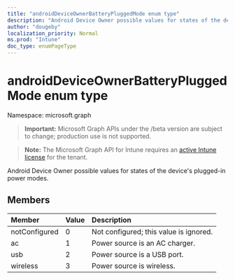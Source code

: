 ```yaml
---
title: "androidDeviceOwnerBatteryPluggedMode enum type"
description: "Android Device Owner possible values for states of the device's plugged-in power modes."
author: "dougeby"
localization_priority: Normal
ms.prod: "Intune"
doc_type: enumPageType
---
```


# androidDeviceOwnerBatteryPluggedMode enum type

Namespace: microsoft.graph

> **Important:** Microsoft Graph APIs under the /beta version are subject to change; production use is not supported.

> **Note:** The Microsoft Graph API for Intune requires an [active Intune license](https://go.microsoft.com/fwlink/?linkid=839381) for the tenant.

Android Device Owner possible values for states of the device's plugged-in power modes.

## Members
|Member|Value|Description|
|:---|:---|:---|
|notConfigured|0|Not configured; this value is ignored.|
|ac|1|Power source is an AC charger.|
|usb|2|Power source is a USB port.|
|wireless|3|Power source is wireless.|



